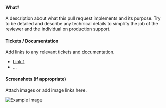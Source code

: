 #### What?

A description about what this pull request implements and its purpose. Try to be detailed and describe any technical details to simplify the job of the reviewer and the individual on production support.

#### Tickets / Documentation

Add links to any relevant tickets and documentation.

- [Link 1](https://example.com)
- ...

#### Screenshots (if appropriate)

Attach images or add image links here.

![Example Image](https://placehold.it/300x200)
